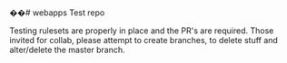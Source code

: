 ��#   w e b a p p s 
 
 Test repo

Testing rulesets are properly in place and the PR's are required.
Those invited for collab, please attempt to create branches, to delete stuff and alter/delete the master branch.

